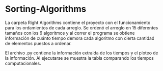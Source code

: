 # Sorting-Algorithms

La carpeta Right Algorithms contiene el proyecto con el funcionamiento para los ordamientos de cada arreglo.
Se ordenó el arreglo en 15 diferentes tamaños con los 6 algoritmos y al correr el programa se obtiene información de cuánto tiempo demora cada algoritmo con cierta cantidad de elementos puestos a ordenar.

El archivo .py contiene la información extraida de los tiempos y el ploteo de la información. Al ejecutarse se muestra la tabla comparando los tiempos computacionales.
